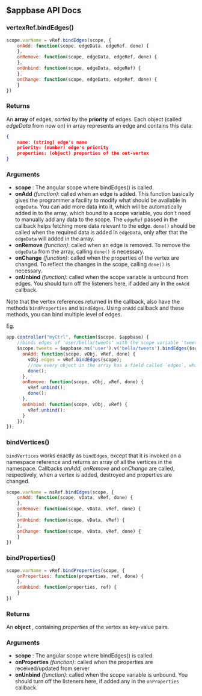 ## $appbase API Docs

### vertexRef.bindEdges()
```js
scope.varName = vRef.bindEdges(scope, {
	onAdd: function(scope, edgeData, edgeRef, done) {
	},
	onRemove: function(scope, edgeData, edgeRef, done) {
	},
	onUnbind: function(scope, edgeData, edgeRef) {
	},
    onChange: function(scope, edgeData, edgeRef, done) {
	}
})
```
### Returns
An __array__ of edges, _sorted_ by the __priority__ of edges.
Each object (called _edgeData_ from now on) in array represents an edge and contains this data:
```json
{   
    name: (string) edge's name
    priority: (number) edge's priority
    properties: (object) properties of the out-vertex
}
```

### Arguments
- __scope__ : The angular scope where bindEdges() is called.
- __onAdd__ _(function)_: called when an edge is added. This function basically gives the programmer a facility to modify what should be available in `edgeData`. You can add more data into it, which will be automatically added in to the array, which bound to a scope variable, you don't need to manually add any data to the scope.  The `edgeRef` passed in the callback helps fetching more data relevant to the edge. `done()` should be called when the required data is added in `edgeData`, only after that the `edgeData` will added in the array.
- __onRemove__ _(function)_: called when an edge is removed. To remove the `edgeData` from the array, calling `done()` is necessary.
- __onChange__ _(function)_: called when the properties of the vertex are changed. To reflect the changes in the scope, calling `done()` is necessary.
- __onUnbind__ _(function)_: called when the scope variable is unbound from edges. You should turn off the listeners here, if added any in the `onAdd` callback.

Note that the vertex references returned in the callback, also have the methods `bindProperties` and `bindEdges`. Using `onAdd` callback and these methods, you can bind multiple level of edges.

Eg.
```js
app.controller("myCtrl", function($scope, $appbase) {
	//binds edges of 'user/bella/tweets' with the scope variable 'tweets'
	$scope.tweets = $appbase.ns('user').v('bella/tweets').bindEdges($scope, {
      onAdd: function(scope, vObj, vRef, done) {
        vObj.edges = vRef.bindEdges(scope);
        //now every object in the array has a field called `edges`, which contains the second level edges.
        done();
      },
      onRemove: function(scope, vObj, vRef, done) {
        vRef.unbind();
        done();
      },
      onUnbind: function(scope, vObj, vRef) {
        vRef.unbind();
      }
    });
});
```

### bindVertices()

`bindVertices` works exactly as `bindEdges`, except that it is invoked on a namespace reference and returns an array of all the vertices in the namespace. Callbacks _onAdd_, _onRemove_ and _onChange_ are called, respectively, when a vertex is added, destroyed and properties are changed.

```js
scope.varName = nsRef.bindEdges(scope, {
	onAdd: function(scope, vData, vRef, done) {
	},
	onRemove: function(scope, vData, vRef, done) {
	},
	onUnbind: function(scope, vData, vRef) {
	},
    onChange: function(scope, vData, vRef, done) {
	}
})
```

### bindProperties()
```js
scope.varName = vRef.bindProperties(scope, {
	onProperties: function(properties, ref, done) {
	},
	onUnbind: function(properties, ref) {
	}
})
```
### Returns
An __object__ , containing _properties_ of the vertex as key-value pairs.

### Arguments
- __scope__ : The angular scope where bindEdges() is called.
- __onProperties__ _(function)_: called when the properties are received/updated from server 
- __onUnbind__ _(function)_: called when the scope variable is unbound. You should turn off the listeners here, if added any in the `onProperties` callback.